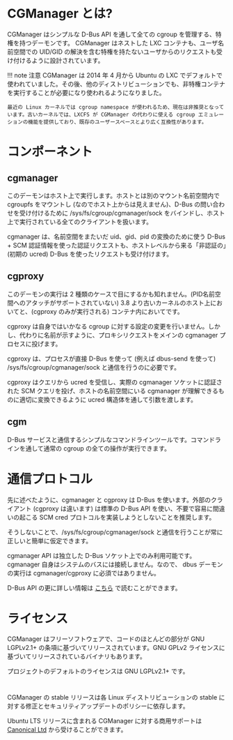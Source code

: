 # CGManager とは? <!-- What's CGManager? -->

<!--
CGManager is a central privileged daemon that manages all your cgroups for you
through a simple D-Bus API. It's designed to work with nested LXC containers
as well as accepting unprivileged requests including resolving user namespaces UIDs/GIDs.
-->
CGManager はシンプルな D-Bus API を通して全ての cgroup を管理する、特権を持つデーモンです。
CGManager はネストした LXC コンテナも、ユーザ名前空間での UID/GID の解決を含む特権を持たないユーザからのリクエストも受け付けるように設計されています。

<!--
!!! note
    CGManager was used by default with LXC in Ubuntu since April 2014 and then by other distributions as they started needing working unprivileged containers.

    It has now been deprecated in favor of the CGroup namespace in recent Linux kernels. On older kernels, LXCFS still offers a cgroupfs emulation that can be used instead of CGManager and is more widely compatible with existing userspace.
-->
!!! note 注意
    CGManager は 2014 年 4 月から Ubuntu の LXC でデフォルトで使われていました。その後、他のディストリビューションでも、非特権コンテナを実行することが必要になり使われるようになりました。

    最近の Linux カーネルでは cgroup namespace が使われるため、現在は非推奨となっています。古いカーネルでは、LXCFS が CGManager の代わりに使える cgroup エミュレーションの機能を提供しており、既存のユーザースペースとより広く互換性があります。

# コンポーネント <!-- Components -->
## cgmanager

<!--
This daemon runs on the host, mounts cgroupfs into a separate mount
namespace (so it's invisible from the host), binds /sys/fs/cgroup/cgmanager/sock
for incoming D-Bus queries and generally handles all clients running directly on the host.
-->
このデーモンはホスト上で実行します。ホストとは別のマウント名前空間内で cgroupfs をマウントし (なのでホスト上からは見えません)、D-Bus の問い合わせを受け付けるために /sys/fs/cgroup/cgmanager/sock をバインドし、ホスト上で実行されている全てのクライアントを扱います。

<!--
cgmanager accepts both authentication requests using D-Bus + SCM credentials
used for translation of uid, gid and pid across namespaces or using simple
"unauthenticated" (just the initial ucred) D-Bus for queries coming from the host level.
-->
cgmanager は、名前空間をまたいだ uid、gid、pid の変換のために使う D-Bus + SCM 認証情報を使った認証リクエストも、ホストレベルから来る「非認証の」(初期の ucred) D-Bus を使ったリクエストも受け付けます。

## cgproxy

<!--
You may see this daemon run in two cases. On the host if your kernel is older than 3.8
(doesn't have pidns attach support) or in containers (where only cgproxy runs).
-->
このデーモンの実行は 2 種類のケースで目にするかも知れません。(PID名前空間へのアタッチがサポートされていない) 3.8 より古いカーネルのホスト上においてと、(cgproxy のみが実行される) コンテナ内においてです。

<!--
cgproxy doesn't itself do any cgroup configuration change but instead as its name indicates,
proxies requests to the main cgmanager process.
-->
cgproxy は自身ではいかなる cgroup に対する設定の変更を行いません。しかし、代わりに名前が示すように、プロキシリクエストをメインの cgmanager プロセスに投げます。

<!--
This is necessary so a process may talk to /sys/fs/cgroup/cgmanager/sock
using straight D-Bus (for example using dbus-send).
-->
cgproxy は、プロセスが直接 D-Bus を使って (例えば dbus-send を使って) /sys/fs/cgroup/cgmanager/sock と通信を行うのに必要です。

<!--
cgproxy will then catch the ucred from that query and do an authenticated SCM query to the
real cgmanager socket, passing the arguments through ucred structs so that they get properly
translated into something cgmanager in the host namespace can understand.
-->
cgproxy はクエリから ucred を受信し、実際の cgmanager ソケットに認証された SCM クエリを投げ、ホストの名前空間にいる cgmanager が理解できるものに適切に変換できるように ucred 構造体を通して引数を渡します。

## cgm
<!--
A simple command line tool which talks to the D-Bus service and lets you
perform all the usual cgroup operations from the command line.
-->
D-Bus サービスと通信するシンプルなコマンドラインツールです。コマンドラインを通して通常の cgroup の全ての操作が実行できます。

# 通信プロトコル <!-- Communication protocol -->

<!--
As mentioned above, cgmanager and cgproxy use D-Bus. It's recommended that
external clients (so not cgproxy itself) use the standard D-Bus API
and do not attempt to implement the SCM creds protocol as it's unnecessary and easy to get wrong.
-->
先に述べたように、cgmanager と cgproxy は D-Bus を使います。外部のクライアント (cgproxy は違います) は標準の D-Bus API を使い、不要で容易に間違いの起こる SCM cred プロトコルを実装しようとしないことを推奨します。

<!--
Instead, simply assume that talking to /sys/fs/cgroup/cgmanager/sock will always do the right thing.
-->
そうしないことで、/sys/fs/cgroup/cgmanager/sock と通信を行うことが常に正しいと簡単に仮定できます。

<!--
The cgmanager API is only available on that separate D-Bus socket, cgmanager itself doesn't attach
to the system bus and so a running dbus daemon isn't a requirement of cgmanager/cgproxy.
-->
cgmanager API は独立した D-Bus ソケット上でのみ利用可能です。cgmanager 自身はシステムのバスには接続しません。なので、 dbus デーモンの実行は cgmanager/cgproxy に必須ではありません。

<!--
You can read more about the D-Bus API [here](/cgmanager/dbus-api/).
-->
D-Bus API の更に詳しい情報は [こちら](/cgmanager/dbus-api/) で読むことができます。

# ライセンス <!-- Licensing -->
<!--
CGManager is free software, most of the code is released under the terms of the GNU LGPLv2.1+ license,
some binaries are released under the GNU GPLv2 license.
-->
CGManager はフリーソフトウェアで、コードのほとんどの部分が GNU LGPLv2.1+ の条項に基づいてリリースされています。GNU GPLv2 ライセンスに基づいてリリースされているバイナリもあります。

<!--
The default license for the project is the GNU LGPLv2.1+.
-->
プロジェクトのデフォルトのライセンスは GNU LGPLv2.1+ です。

# <!-- Support -->
<!--
CGManager's stable release support relies on the Linux distributions
and their own commitment to pushing stable fixes and security updates.
-->
CGManager の stable リリースは各 Linux ディストリビューションの stable に対する修正とセキュリティアップデートのポリシーに依存します。

<!--
Commercial support for CGManager on Ubuntu LTS releases can be obtained from [Canonical Ltd](http://www.canonical.com).
-->
Ubuntu LTS リリースに含まれる CGManager に対する商用サポートは [Canonical Ltd](http://www.canonical.com) から受けることができます。
